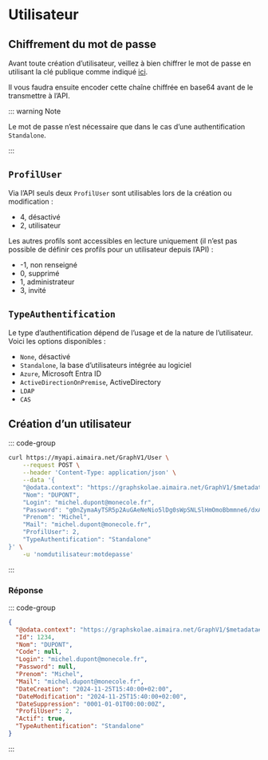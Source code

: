 # Utilisateur

## Chiffrement du mot de passe

Avant toute création d’utilisateur, veillez à bien chiffrer le mot de passe en utilisant la clé publique comme indiqué
[ici][creation-nouvel-utilisateur].

Il vous faudra ensuite encoder cette chaîne chiffrée en base64 avant de le transmettre à l’API.

::: warning Note

Le mot de passe n’est nécessaire que dans le cas d’une authentification `Standalone`.

:::

## `ProfilUser`

Via l’API seuls deux `ProfilUser` sont utilisables lors de la création ou modification :

- 4, désactivé
- 2, utilisateur

Les autres profils sont accessibles en lecture uniquement (il n’est pas possible de définir ces profils pour un 
utilisateur depuis l’API) :

- -1, non renseigné
- 0, supprimé
- 1, administrateur
- 3, invité

## `TypeAuthentification`

Le type d’authentification dépend de l’usage et de la nature de l’utilisateur. Voici les options disponibles :

- `None`, désactivé
- `Standalone`, la base d’utilisateurs intégrée au logiciel
- `Azure`, Microsoft Entra ID
- `ActiveDirectionOnPremise`, ActiveDirectory
- `LDAP`
- `CAS`

## Création d’un utilisateur

::: code-group

```bash [cURL]
curl https://myapi.aimaira.net/GraphV1/User \
    --request POST \
    --header 'Content-Type: application/json' \
    --data '{
    "@odata.context": "https://graphskolae.aimaira.net/GraphV1/$metadata#User/$entity",
    "Nom": "DUPONT",
    "Login": "michel.dupont@monecole.fr",
    "Password": "g0nZymaAyTSR5p2AuGAeNeNio5lDg0sWpSNLSlHmOmoBbmmne6/dxAkzzYBKBwMWvqKPuxpfYuBNyiUdZCL9SWPsKJfDUh4Ll18e/pev9j0EyjUpGvLvRpY90fbvQ9bFWiC8QVmIAreHiIjFxBEIg4bJlEwl9P3Gb5tbFiIHNnw=",
    "Prenom": "Michel",
    "Mail": "michel.dupont@monecole.fr",
    "ProfilUser": 2,
    "TypeAuthentification": "Standalone"
}' \
	-u 'nomdutilisateur:motdepasse'
```

:::

### Réponse

::: code-group

```json [JSON]
{
  "@odata.context": "https://graphskolae.aimaira.net/GraphV1/$metadata#User/$entity",
  "Id": 1234,
  "Nom": "DUPONT",
  "Code": null,
  "Login": "michel.dupont@monecole.fr",
  "Password": null,
  "Prenom": "Michel",
  "Mail": "michel.dupont@monecole.fr",
  "DateCreation": "2024-11-25T15:40:00+02:00",
  "DateModification": "2024-11-25T15:40:00+02:00",
  "DateSuppression": "0001-01-01T00:00:00Z",
  "ProfilUser": 2,
  "Actif": true,
  "TypeAuthentification": "Standalone"
}
```

:::

[creation-nouvel-utilisateur]: "/reference/cas-d-usage/creer-un-nouvel-utilisateur"